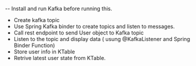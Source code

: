 -- Install and run Kafka before running this.

- Create kafka topic
- Use Spring Kafka binder to create topics and listen to messages.
- Call rest endpoint to send User object to Kafka topic
- Listen to the topic and display data ( usung @KafkaListener and Spring Binder Function)
- Store user info in KTable 
- Retrive latest user state from KTable.
